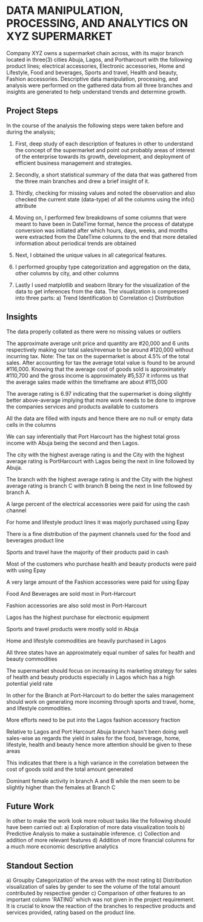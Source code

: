 # DATA MANIPULATION, PROCESSING, AND ANALYTICS ON XYZ SUPERMARKET
Company XYZ owns a supermarket chain across, with its major branch located in three(3) cities Abuja, Lagos, and Portharcourt with the following product lines; electrical accessories, Electronic accessories, Home and Lifestyle, Food and beverages, Sports and travel, Health and beauty, Fashion accessories. Descriptive data manipulation, processing, and analysis were performed on the gathered data from all three branches and insights are generated to help understand trends and determine growth.

## Project Steps

In the course of the analysis the following steps were taken before and during the analysis;
1) First, deep study of each description of features in other to understand the concept of the supermarket and point out probably areas of interest of the enterprise towards its growth, development, and deployment of efficient business management and strategies.

2) Secondly, a short statistical summary of the data that was gathered from the three main branches and drew a brief insight of it.

3) Thirdly, checking for missing values and noted the observation and also checked the current state (data-type) of all the columns using the info() attribute

4) Moving on, I performed few breakdowns of some columns that were meant to have been in DateTime format, hence the process of datatype conversion was initiated after which hours, days, weeks, and months were extracted from the DateTime columns to the end that more detailed information about periodical trends are obtained

5) Next, I obtained the unique values in all categorical features.

6) I performed groupby type categorization and aggregation on the data, other columns by city, and other columns

7) Lastly I used matplotlib and seaborn library for the visualization of the data to get inferences from the data. The visualization is compressed into three parts:
          a) Trend Identification
          b) Correlation
          c) Distribution

## Insights
The data properly collated as there were no missing values or outliers

The approximate average unit price and quantity are #20,000 and 6 units respectively making our total sales/revenue to be around #120,000 without incurring tax.
Note: The tax on the supermarket is about 4.5% of the total sales. After accounting for tax the average total value is found to be around #116,000. Knowing that the average cost of goods sold is approximately #110,700 and the gross income is approximately #5,537 it informs us that the average sales made within the timeframe are about #115,000

The average rating is 6.97 indicating that the supermarket is doing slightly better above-average implying that more work needs to be done to improve the companies services and products available to customers

All the data are filled with inputs and hence there are no null or empty data cells in the columns

We can say inferentially that Port Harcourt has the highest total gross income with Abuja being the second and then Lagos.

The city with the highest average rating is and the City with the highest average rating is PortHarcourt with Lagos being the next in line followed by Abuja.

The branch with the highest average rating is and the City with the highest average rating is branch C with branch B being the next in line followed by branch A.

A large percent of the electrical accessories were paid for using the cash channel

For home and lifestyle product lines it was majorly purchased using Epay

There is a fine distribution of the payment channels used for the food and beverages product line

Sports and travel have the majority of their products paid in cash

Most of the customers who purchase health and beauty products were paid with using Epay

A very large amount of the Fashion accessories were paid for using Epay

Food And Beverages are sold most in Port-Harcourt

Fashion accessories are also sold most in Port-Harcourt

Lagos has the highest purchase for electronic equipment

Sports and travel products were mostly sold in Abuja

Home and lifestyle commodities are heavily purchased in Lagos

All three states have an approximately equal number of sales for health and beauty commodities

The supermarket should focus on increasing its marketing strategy for sales of health and beauty products especially in Lagos which has a high potential yield rate

In other for the Branch at Port-Harcourt to do better the sales management should work on generating more incoming through sports and travel, home, and lifestyle commodities.

More efforts need to be put into the Lagos fashion accessory fraction

Relative to Lagos and Port Harcourt Abuja branch hasn't been doing well sales-wise as regards the yield in sales for the food, beverage, home, lifestyle, health and beauty hence more attention should be given to these areas

This indicates that there is a high variance in the correlation between the cost of goods sold and the total amount generated

Dominant female activity in branch A and B while the men seem to be slightly higher than the females at Branch C

## Future Work
In other to make the work look more robust tasks like the following should have been carried out:
a) Exploration of more data visualization tools
b) Predictive Analysis to make a sustainable inference.
c) Collection and addition of more relevant features
d) Addition of more financial columns for a much more economic descriptive analytics

## Standout Section
a) Groupby Categorization of the areas with the most rating
b) Distribution visualization of sales by gender to see the volume of the total amount contributed by respective gender
c) Comparison of other features to an important column 'RATING' which was not given in the project requirement. It is crucial to know the reaction of the branches to respective products and services provided, rating based on the product line.

